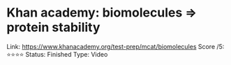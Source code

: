 # Khan academy: biomolecules ⇒ protein stability

Link: https://www.khanacademy.org/test-prep/mcat/biomolecules
Score /5: ⭐️⭐️⭐️⭐️
Status: Finished
Type: Video